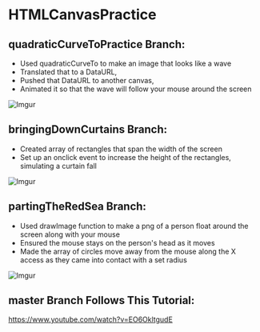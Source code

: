 # HTMLCanvasPractice


## quadraticCurveToPractice Branch: 
* Used quadraticCurveTo to make an image that looks like a wave
* Translated that to a DataURL, 
* Pushed that DataURL to another canvas,
* Animated it so that the wave will follow your mouse around the screen

![Imgur](https://i.imgur.com/QWKhENv.png)



## bringingDownCurtains Branch: 
* Created array of rectangles that span the width of the screen 
* Set up an onclick event to increase the height of the rectangles, simulating a curtain fall

![Imgur](https://i.imgur.com/leKdiU0.png)


## partingTheRedSea Branch: 
* Used drawImage function to make a png of a person float around the screen along with your mouse
* Ensured the mouse stays on the person's head as it moves
* Made the array of circles move away from the mouse along the X access as they came into contact with a set radius

![Imgur](https://i.imgur.com/vrkrxPQ.png)

## master Branch Follows This Tutorial: 
https://www.youtube.com/watch?v=EO6OkltgudE

